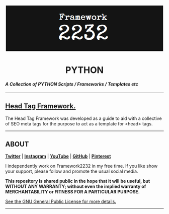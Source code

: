 <p align="center">
    <img src="https://github.com/framework2232/framework2232.github.io/blob/master/images/banner.png?raw=true" alt="Framework2232 Logo" width="500"/>
</p>
<h1 align=center>PYTHON</h1>

#### _A Collection of PYTHON Scripts / Frameworks / Templates etc_

---

## [Head Tag Framework.][HeadTagFramework]
The Head Tag Framework was developed as a guide to aid with a collective of SEO meta tags for the purpose to act as a template for \<head> tags.

---

## ABOUT

[__Twitter__][Twitter]
| [__Instagram__][Instagram]
| [__YouTube__][YouTube]
| [__GitHub__][GitHub]
| [__Pinterest__][Pinterest]

I independently work on Framework2232 in my free time. If you like show your support, please follow and promote the usual social media.

__This repository is shared public in the hope that it will be useful, but WITHOUT ANY WARRANTY; without even the implied warranty of MERCHANTABILITY or FITNESS FOR A PARTICULAR PURPOSE.__

[See the GNU General Public License for more details.](http://www.gnu.org/licenses/)

---

[HeadTagFramework]: https://github.com/framework2232/Python/tree/master/Head_Template "Head Tag Framework"


[Twitter]: https://github.com/framework2232/Python "Twitter - Framework2232"
[Instagram]: https://github.com/framework2232/HTML "Instagram - Framework2232"
[YouTube]: https://github.com/framework2232/CSS "YouTube - Framework2232"
[GitHub]: https://github.com/framework2232/Markdown "GitHub - Framework2232"
[Pinterest]: https://github.com/framework2232/Markdown "Pinterest - Framework2232"
